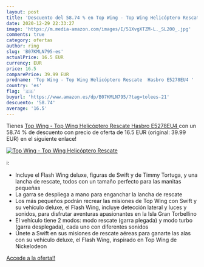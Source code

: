 ```yaml
---
layout: post
title: 'Descuento del 58.74 % en Top Wing - Top Wing Helicóptero Rescate '
date: 2020-12-29 22:33:27
image: 'https://m.media-amazon.com/images/I/51XvgXTZM-L._SL200_.jpg'
comments: true
category: ofertas
author: ring
slug: 'B07KMLN795-es'
actualPrice: 16.5 EUR
currency: EUR
price: 16.5
comparePrice: 39.99 EUR
prodname: 'Top Wing - Top Wing Helicóptero Rescate  Hasbro E5278EU4 '
country: 'es'
flag: '🇪🇸'
buyurl: 'https://www.amazon.es/dp/B07KMLN795/?tag=tolees-21'
descuento: '58.74'
average: '16.5'
---
```


Tienes [Top Wing - Top Wing Helicóptero Rescate  Hasbro E5278EU4 ](https://www.amazon.es/dp/B07KMLN795/?tag=tolees-21) con un 58.74 % de descuento con precio de oferta de 16.5 EUR (original: 39.99 EUR) en el siguiente enlace!

[![Top Wing - Top Wing Helicóptero Rescate ](https://m.media-amazon.com/images/I/51XvgXTZM-L._SL200_.jpg)](https://www.amazon.es/dp/B07KMLN795/?tag=tolees-21)

ℹ️:

- Incluye el Flash Wing deluxe, figuras de Swift y de Timmy Tortuga, y una lancha de rescate, todos con un tamaño perfecto para las manitas pequeñas
- La garra se despliega a mano para enganchar la lancha de rescate
- Los más pequeños podrán recrear las misiones de Top Wing con Swift y su vehículo deluxe, el Flash Wing, incluye detección lateral y luces y sonidos, para disfrutar aventuras apasionantes en la Isla Gran Torbellino
- El vehículo tiene 2 modos: modo rescate (garra plegada) y modo turbo (garra desplegada), cada uno con diferentes sonidos
- Únete a Swift en sus misiones de rescate aéreas para ganarte las alas con su vehículo deluxe, el Flash Wing, inspirado en Top Wing de Nickelodeon

[Accede a la oferta!!](https://www.amazon.es/dp/B07KMLN795/?tag=tolees-21)
